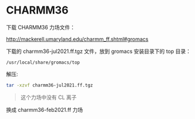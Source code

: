 # CHARMM36

下载 CHARMM36 力场文件：

http://mackerell.umaryland.edu/charmm_ff.shtml#gromacs

下载的 charmm36-jul2021.ff.tgz 文件，放到 gromacs 安装目录下的 top 目录：

`/usr/local/share/gromacs/top`

解压:

```sh
tar -xzvf charmm36-jul2021.ff.tgz
```

> 这个力场中没有 CL 离子

换成 charmm36-feb2021.ff 力场

